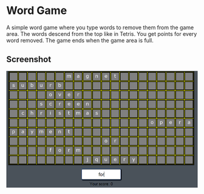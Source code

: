 # Word Game

A simple word game where you type words to remove them from the game area. The words descend from the top like in Tetris. You get points for every word removed. The game ends when the game area is full.

## Screenshot

![Screenshot of the game](screenshot.png "Screenshot of the game")